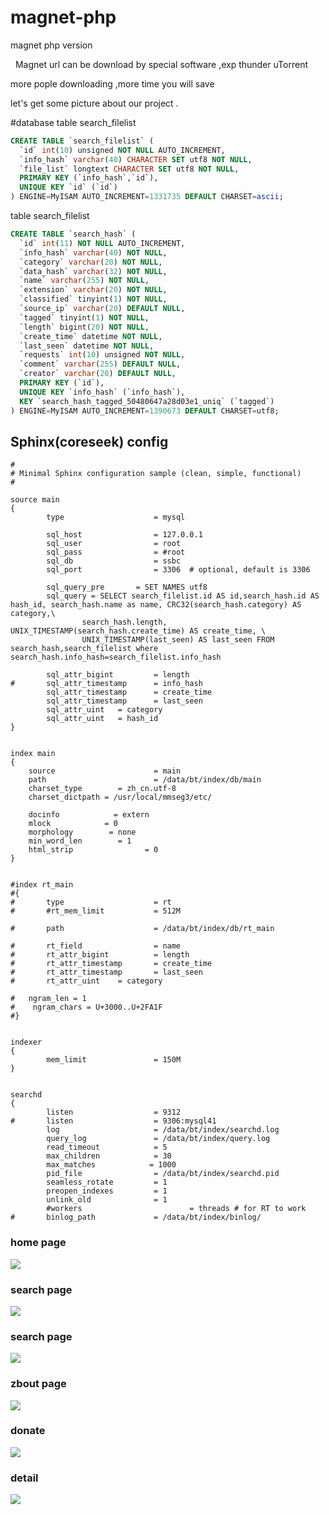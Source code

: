 # magnet-php
magnet php version


 
Magnet url can be  download by special software ,exp thunder uTorrent

more pople downloading ,more time you will save

let's get some picture about our project .



#database
table search_filelist
```sql
CREATE TABLE `search_filelist` (
  `id` int(10) unsigned NOT NULL AUTO_INCREMENT,
  `info_hash` varchar(40) CHARACTER SET utf8 NOT NULL,
  `file_list` longtext CHARACTER SET utf8 NOT NULL,
  PRIMARY KEY (`info_hash`,`id`),
  UNIQUE KEY `id` (`id`)
) ENGINE=MyISAM AUTO_INCREMENT=1331735 DEFAULT CHARSET=ascii;

```

table search_filelist
```sql
CREATE TABLE `search_hash` (
  `id` int(11) NOT NULL AUTO_INCREMENT,
  `info_hash` varchar(40) NOT NULL,
  `category` varchar(20) NOT NULL,
  `data_hash` varchar(32) NOT NULL,
  `name` varchar(255) NOT NULL,
  `extension` varchar(20) NOT NULL,
  `classified` tinyint(1) NOT NULL,
  `source_ip` varchar(20) DEFAULT NULL,
  `tagged` tinyint(1) NOT NULL,
  `length` bigint(20) NOT NULL,
  `create_time` datetime NOT NULL,
  `last_seen` datetime NOT NULL,
  `requests` int(10) unsigned NOT NULL,
  `comment` varchar(255) DEFAULT NULL,
  `creator` varchar(20) DEFAULT NULL,
  PRIMARY KEY (`id`),
  UNIQUE KEY `info_hash` (`info_hash`),
  KEY `search_hash_tagged_50480647a28d03e1_uniq` (`tagged`)
) ENGINE=MyISAM AUTO_INCREMENT=1390673 DEFAULT CHARSET=utf8;

```

## Sphinx(coreseek) config
```
#
# Minimal Sphinx configuration sample (clean, simple, functional)
#

source main
{
        type                    = mysql

        sql_host                = 127.0.0.1
        sql_user                = root
        sql_pass                = #root
        sql_db                  = ssbc
        sql_port                = 3306  # optional, default is 3306

        sql_query_pre       = SET NAMES utf8
        sql_query = SELECT search_filelist.id AS id,search_hash.id AS hash_id, search_hash.name as name, CRC32(search_hash.category) AS category,\
                search_hash.length, UNIX_TIMESTAMP(search_hash.create_time) AS create_time, \
                UNIX_TIMESTAMP(last_seen) AS last_seen FROM search_hash,search_filelist where search_hash.info_hash=search_filelist.info_hash

        sql_attr_bigint         = length
#       sql_attr_timestamp      = info_hash
        sql_attr_timestamp      = create_time
        sql_attr_timestamp      = last_seen
        sql_attr_uint   = category
        sql_attr_uint   = hash_id
}


index main
{
    source                      = main
    path                        = /data/bt/index/db/main
    charset_type        = zh_cn.utf-8
    charset_dictpath = /usr/local/mmseg3/etc/

    docinfo            = extern
    mlock            = 0
    morphology        = none
    min_word_len        = 1
    html_strip                = 0
}


#index rt_main
#{
#       type                    = rt
#       #rt_mem_limit           = 512M

#       path                    = /data/bt/index/db/rt_main

#       rt_field                = name
#       rt_attr_bigint          = length
#       rt_attr_timestamp       = create_time
#       rt_attr_timestamp       = last_seen
#       rt_attr_uint    = category

#   ngram_len = 1
#    ngram_chars = U+3000..U+2FA1F
#}


indexer
{
        mem_limit               = 150M
}


searchd
{
        listen                  = 9312
#       listen                  = 9306:mysql41
        log                     = /data/bt/index/searchd.log
        query_log               = /data/bt/index/query.log
        read_timeout            = 5
        max_children            = 30
        max_matches            = 1000
        pid_file                = /data/bt/index/searchd.pid
        seamless_rotate         = 1
        preopen_indexes         = 1
        unlink_old              = 1
        #workers                        = threads # for RT to work
#       binlog_path             = /data/bt/index/binlog/
```

### home page
![](https://raw.githubusercontent.com/rhettli/magnet-php/master/pic/1.png)

### search page
![](https://raw.githubusercontent.com/rhettli/magnet-php/master/pic/2.png)

### search page
![](https://raw.githubusercontent.com/rhettli/magnet-php/master/pic/3.png)

### zbout page
![](https://raw.githubusercontent.com/rhettli/magnet-php/master/pic/4.png)

### donate
![](https://raw.githubusercontent.com/rhettli/magnet-php/master/pic/5.png)

### detail
![](https://raw.githubusercontent.com/rhettli/magnet-php/master/pic/6.png)

 
